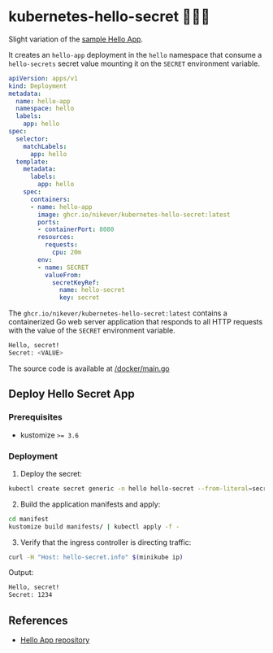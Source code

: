 # kubernetes-hello-secret 🕵🏻‍♂️

Slight variation of the [sample Hello App][hello-app-repository].

It creates an `hello-app` deployment in the `hello` namespace that consume a `hello-secrets` secret value mounting it on the `SECRET` environment variable.

```yaml
apiVersion: apps/v1
kind: Deployment
metadata:
  name: hello-app
  namespace: hello
  labels:
    app: hello
spec:
  selector:
    matchLabels:
      app: hello
  template:
    metadata:
      labels:
        app: hello
    spec:
      containers:
      - name: hello-app
        image: ghcr.io/nikever/kubernetes-hello-secret:latest
        ports:
        - containerPort: 8080
        resources:
          requests:
            cpu: 20m
        env:
        - name: SECRET
          valueFrom:
            secretKeyRef:
              name: hello-secret
              key: secret
```

The `ghcr.io/nikever/kubernetes-hello-secret:latest` contains a containerized Go web server application that responds to all HTTP requests with the value of the `SECRET` environment variable.

```bash
Hello, secret!
Secret: <VALUE>
```

The source code is available at [/docker/main.go](./docker/main.go)

## Deploy Hello Secret App

### Prerequisites

- kustomize `>= 3.6`

### Deployment

1. Deploy the secret:

```bash
kubectl create secret generic -n hello hello-secret --from-literal=secret=1234
```

2. Build the application manifests and apply:

```bash
cd manifest
kustomize build manifests/ | kubectl apply -f -
```

3. Verify that the ingress controller is directing traffic:

```bash
curl -H "Host: hello-secret.info" $(minikube ip)
```

Output:

```bash
Hello, secret!
Secret: 1234
```

## References

- [Hello App repository][hello-app-repository]

[hello-app-repository]: https://github.com/GoogleCloudPlatform/kubernetes-engine-samples/tree/master/hello-app

